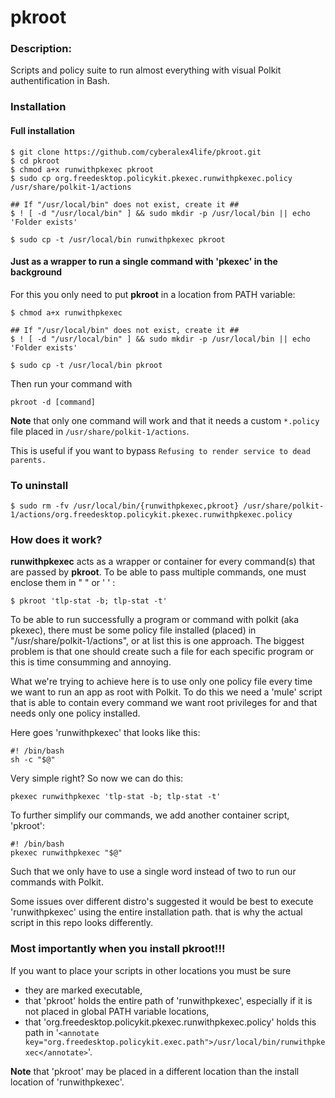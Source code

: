 # pkroot
### Description:
Scripts and policy suite to run almost everything with visual Polkit authentification in Bash.

### Installation
#### Full installation
```
$ git clone https://github.com/cyberalex4life/pkroot.git
$ cd pkroot
$ chmod a+x runwithpkexec pkroot
$ sudo cp org.freedesktop.policykit.pkexec.runwithpkexec.policy /usr/share/polkit-1/actions

## If "/usr/local/bin" does not exist, create it ##
$ ! [ -d "/usr/local/bin" ] && sudo mkdir -p /usr/local/bin || echo 'Folder exists'

$ sudo cp -t /usr/local/bin runwithpkexec pkroot
```
#### Just as a wrapper to run a single command with 'pkexec' in the background
For this you only need to put **pkroot** in a location from PATH variable:
```
$ chmod a+x runwithpkexec

## If "/usr/local/bin" does not exist, create it ##
$ ! [ -d "/usr/local/bin" ] && sudo mkdir -p /usr/local/bin || echo 'Folder exists'

$ sudo cp -t /usr/local/bin pkroot
```
Then run your command with
```
pkroot -d [command]
```
**Note** that only one command will work and that it needs a custom `*.policy` file placed in `/usr/share/polkit-1/actions`.

This is useful if you want to bypass ``Refusing to render service to dead parents.``

### To uninstall
```
$ sudo rm -fv /usr/local/bin/{runwithpkexec,pkroot} /usr/share/polkit-1/actions/org.freedesktop.policykit.pkexec.runwithpkexec.policy
```

### How does it work?
**runwithpkexec** acts as a wrapper or container for every command(s) that are passed by **pkroot**. To be able to pass multiple commands, one must enclose them in " " or ' ' :
```
$ pkroot 'tlp-stat -b; tlp-stat -t'
```
To be able to run successfully a program or command with polkit (aka pkexec), there must be some policy file installed (placed) in "/usr/share/polkit-1/actions", or at list this is one approach. The biggest problem is that one should create such a file for each specific program or this is time consumming and annoying.

What we're trying to achieve here is to use only one policy file every time we want to run an app as root with Polkit. To do this we need a 'mule' script that is able to contain every command we want root privileges for and that needs only one policy installed.

Here goes 'runwithpkexec' that looks like this:
```
#! /bin/bash
sh -c "$@"
```

Very simple right? So now we can do this:
```
pkexec runwithpkexec 'tlp-stat -b; tlp-stat -t'
```

To further simplify our commands, we add another container script, 'pkroot':
```
#! /bin/bash
pkexec runwithpkexec "$@"
```
Such that we only have to use a single word instead of two to run our commands with Polkit.

Some issues over different distro's suggested it would be best to execute 'runwithpkexec' using the entire installation path. that is why the actual script in this repo looks differently.

### Most importantly when you install pkroot!!!
If you want to place your scripts in other locations you must be sure

* they are marked executable,
* that 'pkroot' holds the entire path of 'runwithpkexec', especially if it is not placed in global PATH variable locations,
* that 'org.freedesktop.policykit.pkexec.runwithpkexec.policy' holds this path in '`<annotate key="org.freedesktop.policykit.exec.path">/usr/local/bin/runwithpkexec</annotate>`'.

**Note** that 'pkroot' may be placed in a different location than the  install location of 'runwithpkexec'.
